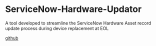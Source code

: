 # ServiceNow-Hardware-Updator
A tool developed to streamline the ServiceNow Hardware Asset record update process during device replacement at EOL

[github](https://github.com/jdsearcy03/ServiceNow-Hardware-Updater/blob/main/ReadMe%20Files/Beginning.gif)
